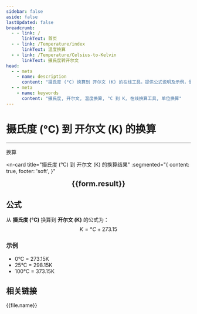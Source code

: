 ```yaml
---
sidebar: false
aside: false
lastUpdated: false
breadcrumb:
  - - link: /
      linkText: 首页
  - - link: /Temperature/index
      linkText: 温度换算
  - - link: /Temperature/Celsius-to-Kelvin
      linkText: 摄氏度转开尔文
head:
  - - meta
    - name: description
      content: "摄氏度 (°C) 换算到 开尔文 (K) 的在线工具。提供公式说明及示例，便于温度单位换算。"
  - - meta
    - name: keywords
      content: "摄氏度, 开尔文, 温度换算, °C 到 K, 在线换算工具, 单位换算"
---
```

# 摄氏度 (°C) 到 开尔文 (K) 的换算
---
<script setup>
  const seoKey =["温度的单位","开尔文温度与摄氏温度的换算","开氏温度和摄氏温度换算公式","华氏摄氏度与摄氏度转换","摄氏度与开尔文换算","摄氏度的符号","摄氏度转华氏度","温度转换","k和摄氏度换算","华氏温度和摄氏温度换算","摄氏度英文","温度换算","温度单位","摄氏度符号 °C怎么打","摄氏度和开尔文的换算","摄氏度符号","华氏度和摄氏度的换算","温度符号","开尔文和摄氏度的换算","摄氏度和华氏度的换算","华氏度转摄氏度","摄氏度符号 °C"]
import { onMounted, reactive, inject, ref } from 'vue'
import { NButton,NForm ,NFormItem,NInput,NInputNumber,NSelect,NCard,useMessage,NGrid ,NGi  } from 'naive-ui'
import { defineClientComponent } from 'vitepress'
import { Temperature } from '../../files';

const convert = inject('convert')

const form = reactive({
  number: null,
  result: '',
})

const convertHandler = () => {
  if (form.number !== null && !isNaN(form.number)) {
    const convertedValue = parseFloat(form.number) + 273.15
    form.result = `${form.number}°C = ${convertedValue.toFixed(2)}K`
  } else {
    form.result = '请输入有效的数值。'
  }
}
</script>

<n-form size="large" :model="form">
  <n-form-item label="摄氏度 (°C)">
    <n-input-number v-model:value="form.number" placeholder="输入摄氏度" style="width: 100%" />
  </n-form-item>
  <n-form-item>
    <n-button type="info" @click="convertHandler" block>换算</n-button>
  </n-form-item>
</n-form>

<n-card
  title="摄氏度 (°C) 到 开尔文 (K) 的换算结果"
  :segmented="{
    content: true,
    footer: 'soft',
  }"
>
  <div  style="text-align:center;font-size:20px;">
    <strong>{{form.result}}</strong>
  </div>
  <template #footer>
    <div>
      <span v-for="item of seoKey">{{item}}，</span>
    </div>
  </template>
</n-card>

## 公式

从 **摄氏度 (°C)** 换算到 **开尔文 (K)** 的公式为：
$$ K = °C + 273.15 $$

### 示例
- 0°C = 273.15K
- 25°C = 298.15K
- 100°C = 373.15K

## 相关链接
<n-grid x-gap="12" :cols="2">
  <n-gi v-for="(file, index) in Temperature" :key="index">
    <n-button
      text
      tag="a"
      :href="file.path"
      type="info"
    >
      {{file.name}}
    </n-button>
  </n-gi>
</n-grid>